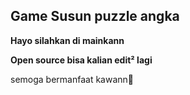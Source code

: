 ## Game Susun puzzle angka 

**Hayo silahkan di mainkann**

**Open source bisa kalian edit² lagi**

semoga bermanfaat kawann🤩
